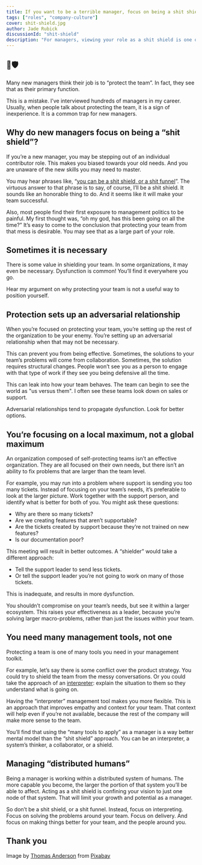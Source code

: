 ```yaml
---
title: If you want to be a terrible manager, focus on being a shit shield
tags: ["roles", "company-culture"]
cover: shit-shield.jpg
author: Jade Rubick
discussionId: "shit-shield"
description: "For managers, viewing your role as a shit shield is one of the most common early mistakes. Learn the dangers of being a shit shield, and what to do instead."
---
```


## 💩🛡️

Many new managers think their job is to “protect the team”. In fact, they see that as their primary function. 

This is a mistake. I’ve interviewed hundreds of managers in my career. Usually, when people talk about protecting the team, it is a sign of inexperience. It is a common trap for new managers.

<re-img src="shit-shield.jpg"></re-img>

## Why do new managers focus on being a “shit shield”?

If you’re a new manager, you may be stepping out of an individual contributor role. This makes you biased towards your old needs. And you are unaware of the new skills you may need to master. 

You may hear phrases like, “[you can be a shit shield, or a shit funnel](https://techcrunch.com/2010/03/14/key-to-gmail/)”. The virtuous answer to that phrase is to say, of course, I’ll be a shit shield. It sounds like an honorable thing to do. And it seems like it will make your team successful.

Also, most people find their first exposure to management politics to be painful. My first thought was, “oh my god, has this been going on all the time?” It’s easy to come to the conclusion that protecting your team from that mess is desirable. You may see that as a large part of your role. 


## Sometimes it is necessary

There is some value in shielding your team. In some organizations, it may even be necessary. Dysfunction is common! You’ll find it everywhere you go. 

Hear my argument on why protecting your team is not a useful way to position yourself. 


## Protection sets up an adversarial relationship

When you’re focused on protecting your team, you’re setting up the rest of the organization to be your enemy. You’re setting up an adversarial relationship when that may not be necessary. 

This can prevent you from being effective. Sometimes, the solutions to your team’s problems will come from collaboration. Sometimes, the solution requires structural changes. People won’t see you as a person to engage with that type of work if they see you being defensive all the time. 

This can leak into how your team behaves. The team can begin to see the world as "us versus them". I often see these teams look down on sales or support. 

Adversarial relationships tend to propagate dysfunction. Look for better options.

## You’re focusing on a local maximum, not a global maximum

An organization composed of self-protecting teams isn’t an effective organization. They are all focused on their own needs, but there isn’t an ability to fix problems that are larger than the team level. 

For example, you may run into a problem where support is sending you too many tickets. Instead of focusing on your team’s needs, it’s preferable to look at the larger picture. Work together with the support person, and identify what is better for both of you. You might ask these questions:

* Why are there so many tickets? 
* Are we creating features that aren’t supportable? 
* Are the tickets created by support because they’re not trained on new features? 
* Is our documentation poor? 

This meeting will result in better outcomes. A “shielder” would take a different approach:



* Tell the support leader to send less tickets.
* Or tell the support leader you’re not going to work on many of those tickets.

This is inadequate, and results in more dysfunction. 

You shouldn’t compromise on your team’s needs, but see it within a larger ecosystem. This raises your effectiveness as a leader, because you’re solving larger macro-problems, rather than just the issues within your team. 


## You need many management tools, not one

Protecting a team is one of many tools you need in your management toolkit. 

For example, let’s say there is some conflict over the product strategy. You could try to shield the team from the messy conversations. Or you could take the approach of an <span style="text-decoration:underline;">interpreter</span>: explain the situation to them so they understand what is going on. 

Having the “interpreter” management tool makes you more flexible. This is an approach that improves empathy and context for your team. That context will help even if you’re not available, because the rest of the company will make more sense to the team. 

You’ll find that using the “many tools to apply” as a manager is a way better mental model than the “shit shield” approach. You can be an interpreter, a system’s thinker, a collaborator, or a shield. 


## Managing “distributed humans”

Being a manager is working within a distributed system of humans. The more capable you become, the larger the portion of that system you’ll be able to affect. Acting as a shit shield is confining your vision to just one node of that system. That will limit your growth and potential as a manager. 

So don’t be a shit shield, or a shit funnel. Instead, focus on interpreting. Focus on solving the problems around your team. Focus on delivery. And focus on making things better for your team, and the people around you. 

## Thank you

Image by <a href="https://pixabay.com/users/literarytitan-6200660/">Thomas Anderson</a> from <a href="https://pixabay.com/">Pixabay</a>